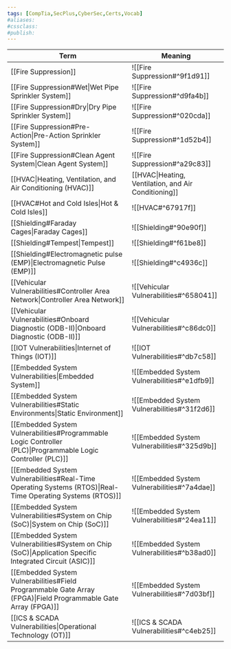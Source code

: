 ```yaml
---
tags: [CompTia,SecPlus,CyberSec,Certs,Vocab]
#aliases:
#cssclass:
#publish:
---
```


| Term                                                                                                           | Meaning                                              |
| -------------------------------------------------------------------------------------------------------------- | ---------------------------------------------------- |
| [[Fire Suppression]]                                                                                           | ![[Fire Suppression#^9f1d91]]                        |
| [[Fire Suppression#Wet\|Wet Pipe Sprinkler System]]                                                            | ![[Fire Suppression#^d9fa4b]]                        |
| [[Fire Suppression#Dry\|Dry Pipe Sprinkler System]]                                                            | ![[Fire Suppression#^020cda]]                        |
| [[Fire Suppression#Pre-Action\|Pre-Action Sprinkler System]]                                                   | ![[Fire Suppression#^1d52b4]]                        |
| [[Fire Suppression#Clean Agent System\|Clean Agent System]]                                                    | ![[Fire Suppression#^a29c83]]                        |
| [[HVAC\|Heating, Ventilation, and Air Conditioning (HVAC)]]                                                    | [[HVAC\|Heating, Ventilation, and Air Conditioning]] |
| [[HVAC#Hot and Cold Isles\|Hot & Cold Isles]]                                                                  | ![[HVAC#^67917f]]                                    |
| [[Shielding#Faraday Cages\|Faraday Cages]]                                                                     | ![[Shielding#^90e90f]]                               |
| [[Shielding#Tempest\|Tempest]]                                                                                 | ![[Shielding#^f61be8]]                               |
| [[Shielding#Electromagnetic pulse (EMP)\|Electromagnetic Pulse (EMP)]]                                         | ![[Shielding#^c4936c]]                               |
| [[Vehicular Vulnerabilities#Controller Area Network\|Controller Area Network]]                                 | ![[Vehicular Vulnerabilities#^658041]]               |
| [[Vehicular Vulnerabilities#Onboard Diagnostic (ODB-II)\|Onboard Diagnostic (ODB-II)]]                         | ![[Vehicular Vulnerabilities#^c86dc0]]               |
| [[IOT Vulnerabilities\|Internet of Things (IOT)]]                                                              | ![[IOT Vulnerabilities#^db7c58]]                     |
| [[Embedded System Vulnerabilities\|Embedded System]]                                                           | ![[Embedded System Vulnerabilities#^e1dfb9]]         |
| [[Embedded System Vulnerabilities#Static Environments\|Static Environment]]                                    | ![[Embedded System Vulnerabilities#^31f2d6]]         |
| [[Embedded System Vulnerabilities#Programmable Logic Controller (PLC)\|Programmable Logic Controller (PLC)]]   | ![[Embedded System Vulnerabilities#^325d9b]]         |
| [[Embedded System Vulnerabilities#Real-Time Operating Systems (RTOS)\|Real-Time Operating Systems (RTOS)]]     | ![[Embedded System Vulnerabilities#^7a4dae]]         |
| [[Embedded System Vulnerabilities#System on Chip (SoC)\|System on Chip (SoC)]]                                 | ![[Embedded System Vulnerabilities#^24ea11]]         |
| [[Embedded System Vulnerabilities#System on Chip (SoC)\|Application Specific Integrated Circuit (ASIC)]]       | ![[Embedded System Vulnerabilities#^b38ad0]]         |
| [[Embedded System Vulnerabilities#Field Programmable Gate Array (FPGA)\|Field Programmable Gate Array (FPGA)]] | ![[Embedded System Vulnerabilities#^7d03bf]]         |
| [[ICS & SCADA Vulnerabilities\|Operational Technology (OT)]]                                                   | ![[ICS & SCADA Vulnerabilities#^c4eb25]]                                                     |

